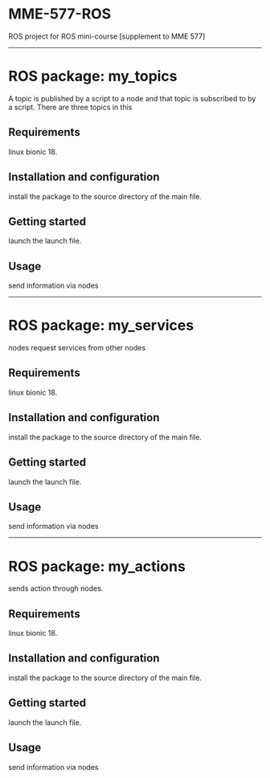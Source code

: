 # MME-577-ROS
ROS project for ROS mini-course [supplement to MME 577]

-------------------------------------------------------------------------------------------------------------------------------

# ROS package: my_topics

A topic is published by a script to a node and that topic is subscribed to by a script. There are three topics in this 

## Requirements

linux bionic 18.

## Installation and configuration

install the package to the source directory of the main file.

## Getting started
launch the launch file.

## Usage

send information via nodes

-------------------------------------------------------------------------------------------------------------------------------

# ROS package: my_services

nodes request services from other nodes

## Requirements

linux bionic 18.

## Installation and configuration

install the package to the source directory of the main file.

## Getting started

launch the launch file.

## Usage

send information via nodes

-------------------------------------------------------------------------------------------------------------------------------

# ROS package: my_actions

sends action through nodes.

## Requirements

linux bionic 18.

## Installation and configuration

install the package to the source directory of the main file.

## Getting started

launch the launch file.

## Usage

send information via nodes
